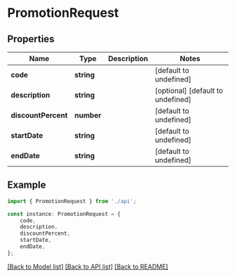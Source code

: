 # PromotionRequest


## Properties

Name | Type | Description | Notes
------------ | ------------- | ------------- | -------------
**code** | **string** |  | [default to undefined]
**description** | **string** |  | [optional] [default to undefined]
**discountPercent** | **number** |  | [default to undefined]
**startDate** | **string** |  | [default to undefined]
**endDate** | **string** |  | [default to undefined]

## Example

```typescript
import { PromotionRequest } from './api';

const instance: PromotionRequest = {
    code,
    description,
    discountPercent,
    startDate,
    endDate,
};
```

[[Back to Model list]](../README.md#documentation-for-models) [[Back to API list]](../README.md#documentation-for-api-endpoints) [[Back to README]](../README.md)
